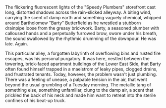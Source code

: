 The flickering fluorescent lights of the "Speedy Plumbers" storefront cast long, distorted shadows across the rain-slicked alleyway.  A biting wind, carrying the scent of damp earth and something vaguely chemical, whipped around Bartholomew "Barty" Butterfield as he wrestled a stubborn drainpipe loose from the greasy brickwork.  Barty, a seasoned plumber with calloused hands and a perpetually furrowed brow, swore under his breath, the sound swallowed by the rhythmic drumming of the downpour.  He was late.  Again.

This particular alley, a forgotten labyrinth of overflowing bins and rusted fire escapes, was his personal purgatory.  It was here, nestled between the towering, brick-faced apartment buildings of the Lower East Side, that Barty often found himself trapped in a maelstrom of leaky pipes, clogged drains, and frustrated tenants. Today, however, the problem wasn't just plumbing.  There was a feeling of unease, a palpable tension in the air, that went beyond the usual grumbling of a Tuesday morning.  The metallic tang of something else, something unfamiliar, clung to the damp air, a scent that prickled the back of his neck and made him want to retreat into the sterile confines of his beat-up truck.
